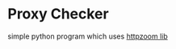 # Proxy Checker
simple python program which uses [httpzoom lib](https://github.com/phishontop/sockets-wrapper)
